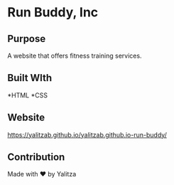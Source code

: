 # Run Buddy, Inc

## Purpose
A website that offers fitness training services.

## Built WIth
*HTML
*CSS

## Website
https://yalitzab.github.io/yalitzab.github.io-run-buddy/

## Contribution
Made with ❤️ by Yalitza
